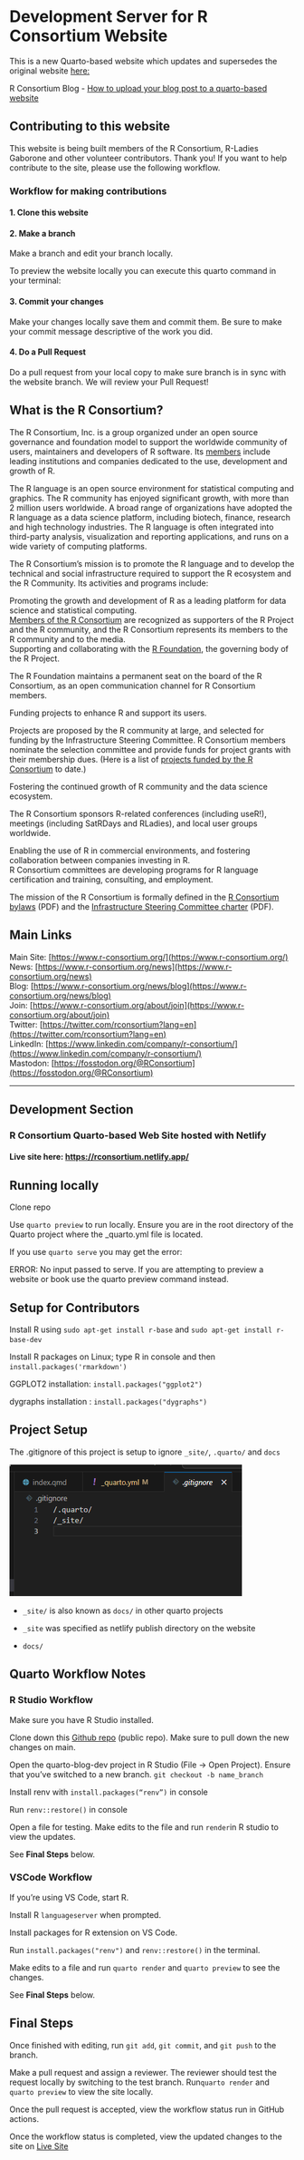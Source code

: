 # Development Server for R Consortium Website

This is a new Quarto-based website which updates and supersedes the original website [here:](https://www.r-consortium.org/)

R Consortium Blog - [How to upload your blog post to a quarto-based website](https://rconsortium.netlify.app/blog/how_to_post.html)

## Contributing to this website

This website is being built members of the R Consortium, R-Ladies Gaborone and other volunteer contributors. Thank you! If you want to help contribute to the site, please use the following workflow.

### Workflow for making contributions

#### 1. Clone this website

#### 2. Make a branch

Make a branch and edit your branch locally.

To preview the website locally you can execute this quarto command in your terminal:

#### 3. Commit your changes

Make your changes locally save them and commit them. Be sure to make your commit message descriptive of the work you did.

#### 4. Do a Pull Request

Do a pull request from your local copy to make sure branch is in sync with the website branch. We will review your Pull Request!

## What is the R Consortium?

The R Consortium, Inc. is a group organized under an open source governance and foundation model to support the worldwide community of users, maintainers and developers of R software. Its [members](https://rconsortium.netlify.app/members) include leading institutions and companies dedicated to the use, development and growth of R.

The R language is an open source environment for statistical computing and graphics. The R community has enjoyed significant growth, with more than 2 million users worldwide. A broad range of organizations have adopted the R language as a data science platform, including biotech, finance, research and high technology industries. The R language is often integrated into third-party analysis, visualization and reporting applications, and runs on a wide variety of computing platforms.

The R Consortium’s mission is to promote the R language and to develop the technical and social infrastructure required to support the R ecosystem and the R Community. Its activities and programs include:

Promoting the growth and development of R as a leading platform for data science and statistical computing.  
[Members of the R Consortium](https://rconsortium.netlify.app/members) are recognized as supporters of the R Project and the R community, and the R Consortium represents its members to the R community and to the media.  
Supporting and collaborating with the [R Foundation](https://www.r-project.org/foundation/), the governing body of the R Project.

The R Foundation maintains a permanent seat on the board of the R Consortium, as an open communication channel for R Consortium members.

Funding projects to enhance R and support its users.

Projects are proposed by the R community at large, and selected for funding by the Infrastructure Steering Committee. R Consortium members nominate the selection committee and provide funds for project grants with their membership dues. (Here is a list of [projects funded by the R Consortium](https://rconsortium.netlify.app/all-projects/funded-projects) to date.)

Fostering the continued growth of R community and the data science ecosystem.

The R Consortium sponsors R-related conferences (including useR!), meetings (including SatRDays and RLadies), and local user groups worldwide.

Enabling the use of R in commercial environments, and fostering collaboration between companies investing in R.  
R Consortium committees are developing programs for R language certification and training, consulting, and employment.

The mission of the R Consortium is formally defined in the [R Consortium bylaws](rc-docs/Bylaws-GU-Draft-7-9-2024.docx.pdf) (PDF) and the [Infrastructure Steering Committee charter](rc-docs/ISC-Charter-08-11-23.pdf) (PDF).

## Main Links

Main Site: [https://www.r-consortium.org/](https://www.r-consortium.org/)  
News: [https://www.r-consortium.org/news](https://www.r-consortium.org/news)  
Blog: [https://www.r-consortium.org/news/blog](https://www.r-consortium.org/news/blog)  
Join: [https://www.r-consortium.org/about/join](https://www.r-consortium.org/about/join)  
Twitter: [https://twitter.com/rconsortium?lang=en](https://twitter.com/rconsortium?lang=en)  
LinkedIn: [https://www.linkedin.com/company/r-consortium/](https://www.linkedin.com/company/r-consortium/)  
Mastodon: [https://fosstodon.org/@RConsortium](https://fosstodon.org/@RConsortium)

---

## Development Section

### R Consortium Quarto-based Web Site hosted with Netlify

#### Live site here: <https://rconsortium.netlify.app/>

## Running locally

Clone repo

Use `quarto preview` to run locally. Ensure you are in the root directory of the Quarto project where the _quarto.yml file is located.

If you use `quarto serve` you may get the error:

ERROR: No input passed to serve.
If you are attempting to preview a website or book use the quarto preview command instead.

## Setup for Contributors

Install R using `sudo apt-get install r-base` and `sudo apt-get install r-base-dev`

Install R packages on Linux; type R in console and then `install.packages('rmarkdown')`

GGPLOT2 installation: `install.packages("ggplot2")`

dygraphs installation : `install.packages("dygraphs")`

## Project Setup

The .gitignore of this project is setup to ignore `_site/`, `.quarto/` and `docs`

![gitignore](/images/gitignore.png)

- `_site/` is also known as `docs/` in other quarto projects

- `_site` was specified as netlify publish directory on the website 

- `docs/` 

## Quarto Workflow Notes

### R Studio Workflow

Make sure you have R Studio installed.

Clone down this [Github repo](https://github.com/Oppkey/quarto-blog-dev/) (public repo). Make sure to pull down the new changes on main.

Open the quarto-blog-dev project in R Studio (File → Open Project). Ensure that you’ve switched to a new branch. `git checkout -b name_branch`

Install renv with `install.packages(“renv”)` in console

Run `renv::restore()` in console

Open a file for testing. Make edits to the file and run `render`in R studio to view the updates.

See **Final Steps** below.

### VSCode Workflow

If you’re using VS Code, start R.

Install R `languageserver` when prompted.

Install packages for R extension on VS Code.

Run `install.packages("renv")` and `renv::restore()` in the terminal.

Make edits to a file and run `quarto render` and `quarto preview` to see the changes.

See **Final Steps** below.

## Final Steps

Once finished with editing, run `git add`, `git commit`, and `git push` to the branch.

Make a pull request and assign a reviewer. The reviewer should test the request locally by switching to the test branch. Run`quarto render` and `quarto preview` to view the site locally.

Once the pull request is accepted, view the workflow status run in GitHub actions.

Once the workflow status is completed, view the updated changes to the site on [Live Site](https://rconsortium.netlify.app)
